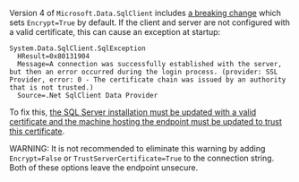 Version 4 of `Microsoft.Data.SqlClient` includes [a breaking change](https://github.com/dotnet/SqlClient/pull/1210) which sets `Encrypt=True` by default. If the client and server are not configured with a valid certificate, this can cause an exception at startup:

```
System.Data.SqlClient.SqlException
  HResult=0x80131904
  Message=A connection was successfully established with the server, but then an error occurred during the login process. (provider: SSL Provider, error: 0 - The certificate chain was issued by an authority that is not trusted.)
  Source=.Net SqlClient Data Provider
```

To fix this, [the SQL Server installation must be updated with a valid certificate and the machine hosting the endpoint must be updated to trust this certificate](https://docs.microsoft.com/en-us/sql/database-engine/configure-windows/enable-encrypted-connections-to-the-database-engine).

WARNING: It is not recommended to eliminate this warning by adding `Encrypt=False` or `TrustServerCertificate=True` to the connection string. Both of these options leave the endpoint unsecure.